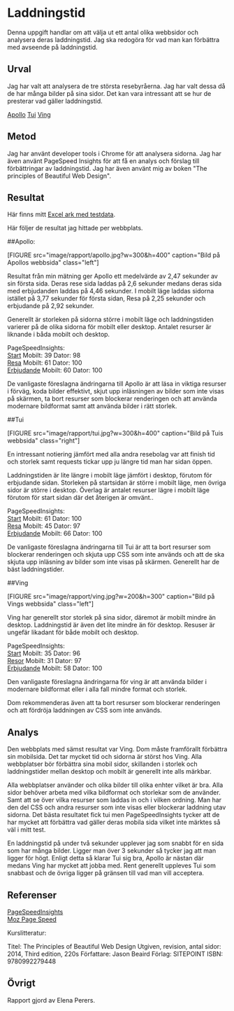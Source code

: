 ---
---
Laddningstid
=========================

Denna uppgift handlar om att välja ut ett antal olika webbsidor och analysera deras laddningstid. Jag ska redogöra för vad man kan förbättra med avseende på laddningstid.

Urval
-----------------------

Jag har valt att analysera de tre största resebyråerna. Jag har valt dessa då de har många bilder på sina sidor. Det kan vara intressant att se hur de presterar vad gäller laddningstid.

[Apollo](https://www.apollo.se/)
[Tui](https://www.tui.se/)
[Ving](https://www.ving.se/)

Metod
-----------------------

Jag har använt developer tools i Chrome för att analysera sidorna. Jag har även använt PageSpeed Insights för att få en analys och förslag till förbättringar av laddningstid. Jag har även använt mig av boken "The principles of Beautiful Web Design".

Resultat
-----------------------
Här finns mitt [Excel ark med testdata](https://1drv.ms/x/s!Aojs1_-BoQ6wh_YfnXCbm6dzy9hh-A).

Här följer de resultat jag hittade per webbplats.

##Apollo:

[FIGURE src="image/rapport/apollo.jpg?w=300&h=400" caption="Bild på Apollos webbsida" class="left"]

Resultat från min mätning ger Apollo ett medelvärde av 2,47 sekunder av sin första sida. Deras rese sida laddas på 2,6 sekunder medans deras sida med erbjudanden laddas på 4,46 sekunder.
I mobilt läge laddas sidorna istället på 3,77 sekunder för första sidan, Resa på 2,25 sekunder och erbjudande på 2,92 sekunder.

Generellt är storleken på sidorna större i mobilt läge och laddningstiden varierer på de olika sidorna för mobilt eller desktop. Antalet resurser är liknande i båda mobilt och desktop.

PageSpeedInsights:  
[Start](https://www.apollo.se) Mobilt: 39 Dator: 98  
[Resa](https://www.apollo.se/resa) Mobilt: 61 Dator: 100  
[Erbjudande](https://www.apollo.se/erbjudanden) Mobilt: 60 Dator: 100

De vanligaste föreslagna ändringarna till Apollo är att läsa in viktiga resurser i förväg, koda bilder effektivt, skjut upp inläsningen av bilder som inte visas på skärmen, ta bort resurser som blockerar renderingen och att använda modernare bildformat samt att använda bilder i rätt storlek.



##Tui

[FIGURE src="image/rapport/tui.jpg?w=300&h=400" caption="Bild på Tuis webbsida" class="right"]

En intressant notiering jämfört med alla andra resebolag var att finish tid och storlek samt requests tickar upp ju längre tid man har sidan öppen.

Laddningstiden är lite längre i mobilt läge jämfört i desktop, förutom för erbjudande sidan. Storleken på startsidan är större i mobilt läge, men övriga sidor är större i desktop. Överlag är antalet resurser lägre i mobilt läge förutom för start sidan där det återigen är omvänt..

PageSpeedInsights:  
[Start](https://www.tui.se/) Mobilt: 61 Dator: 100  
[Resa](https://www.tui.se/resa) Mobilt: 45 Dator: 97  
[Erbjudande](https://www.tui.se/erbjudanden) Mobilt: 66 Dator: 100

De vanligaste föreslagna ändringarna till Tui är att ta bort resurser som blockerar renderingen och skjuta upp CSS som inte används och att de ska skjuta upp inläsning av bilder som inte visas på skärmen. Generellt har de bäst laddningstider.

##Ving

[FIGURE src="image/rapport/ving.jpg?w=200&h=300" caption="Bild på Vings webbsida" class="left"]

Ving har generellt stor storlek på sina sidor, däremot är mobilt mindre än desktop. Laddningstid är även det lite mindre än för desktop. Resuser är ungefär likadant för både mobilt och desktop.

PageSpeedInsights:  
[Start](https://www.ving.se/) Mobilt: 35 Dator: 96  
[Resor](https://www.ving.se/resor) Mobilt: 31 Dator: 97  
[Erbjudande](https://www.ving.se/erbjudanden) Mobilt: 58 Dator: 100

Den vanligaste föreslagna ändringarna för ving är att använda bilder i modernare bildformat eller i alla fall mindre format och storlek.

Dom rekommenderas även att ta bort resurser som blockerar renderingen och att fördröja laddningen av CSS som inte används.



Analys
-----------------------

Den webbplats med sämst resultat var Ving. Dom måste framförallt förbättra sin mobilsida. Det tar mycket tid och sidorna är störst hos Ving.
Alla webbplatser bör förbättra sina mobil sidor, skillanden i storlek och laddningstider mellan desktop och mobilt är generellt inte alls märkbar.

Alla webbplatser använder <picture> och olika bilder till olika enhter vilket är bra.
Alla sidor behöver arbeta med vilka bildformat och storlekar som de använder. Samt att se över vilka resurser som laddas in och i vilken ordning. Man har den del CSS och andra resurser som inte visas eller blockerar laddning utav sidorna.
Det bästa resultatet fick tui men PageSpeedInsights tycker att de har mycket att förbättra vad gäller deras mobila sida vilket inte märktes så väl i mitt test.

En laddningstid på under två sekunder upplever jag som snabbt för en sida som har många bilder. Ligger man över 3 sekunder så tycker jag att man ligger för högt.
Enligt detta så klarar Tui sig bra, Apollo är nästan där medans Ving har mycket att jobba med.
Rent generellt uppleves Tui som snabbast och de övriga ligger på gränsen till vad man vill acceptera.

Referenser
-----------------------

[PageSpeedInsights](https://developers.google.com/speed/pagespeed/insights/)  
[Moz Page Speed](https://moz.com/learn/seo/page-speed)

Kurslitteratur:

Titel: The Principles of Beautiful Web Design
Utgiven, revision, antal sidor: 2014, Third edition, 220s
Författare: Jason Beaird
Förlag: SITEPOINT
ISBN: 9780992279448

Övrigt
-----------------------

Rapport gjord av Elena Perers.
